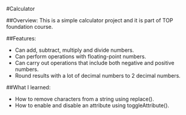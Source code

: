 #Calculator

##Overview:
This is a simple calculator project and it is part of TOP foundation course.

##Features:
- Can add, subtract, multiply and divide numbers.
- Can perform operations with floating-point numbers.
- Can carry out operations that include both negative and positive numbers.
- Round results with a lot of decimal numbers to 2 decimal numbers.

##What I learned:
- How to remove characters from a string using replace().
- How to enable and disable an attribute using toggleAttribute().